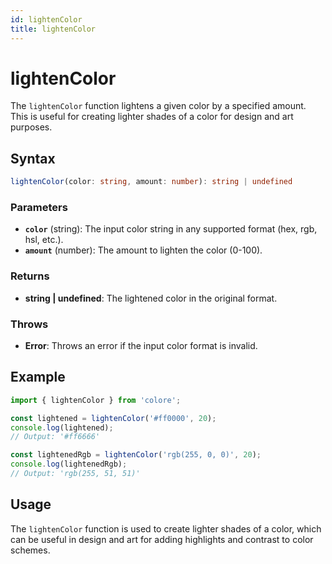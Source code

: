 ```yaml
---
id: lightenColor
title: lightenColor
---
```


# lightenColor

The `lightenColor` function lightens a given color by a specified amount. This is useful for creating lighter shades of a color for design and art purposes.

## Syntax

```typescript
lightenColor(color: string, amount: number): string | undefined
```

### Parameters

- **`color`** (string): The input color string in any supported format (hex, rgb, hsl, etc.).
- **`amount`** (number): The amount to lighten the color (0-100).

### Returns

- **string | undefined**: The lightened color in the original format.

### Throws

- **Error**: Throws an error if the input color format is invalid.

## Example

```typescript
import { lightenColor } from 'colore';

const lightened = lightenColor('#ff0000', 20);
console.log(lightened);
// Output: '#ff6666'

const lightenedRgb = lightenColor('rgb(255, 0, 0)', 20);
console.log(lightenedRgb);
// Output: 'rgb(255, 51, 51)'
```

## Usage

The `lightenColor` function is used to create lighter shades of a color, which can be useful in design and art for adding highlights and contrast to color schemes.
